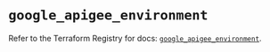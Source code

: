 # `google_apigee_environment`

Refer to the Terraform Registry for docs: [`google_apigee_environment`](https://registry.terraform.io/providers/hashicorp/google/6.46.0/docs/resources/apigee_environment).
